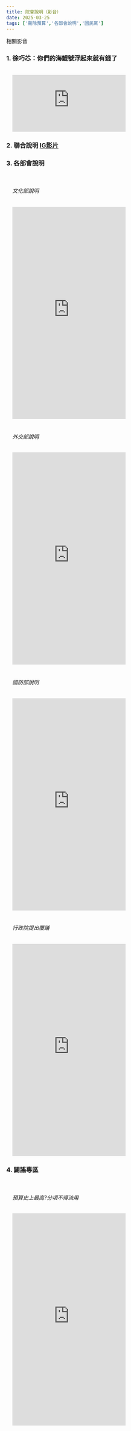 ```yaml
---
title: 院會說明（影音）
date: 2025-03-25
tags: ['刪除預算','各部會說明','國民黨']
---
```

<CustomH1>相關影音</CustomH1>

<PostInfo/>



### 1. 徐巧芯：你們的海鯤號浮起來就有錢了

<div class="inline-media">
<iframe src="https://www.youtube.com/embed/YpS0_L_VDWE?si=O0zCtCP37O_pZBHf&amp;start=20" title="YouTube video player" frameborder="0" allow="accelerometer; autoplay; clipboard-write; encrypted-media; gyroscope; picture-in-picture; web-share" referrerpolicy="strict-origin-when-cross-origin" allowfullscreen></iframe>
</div>

### 2. 聯合說明 [IG影片](https://www.instagram.com/reel/DFKkKHnz06-/?utm_source=ig_web_button_share_sheet)

### 3. 各部會說明
<p id="#legi"></p>
<div class="inline-media">
<h6>文化部說明</h6>
<iframe width="300" height="560" src="https://www.youtube.com/embed/gaTUqayB6hk?si=2tZlD1B4GHLfN3Jk&amp;start=23" title="YouTube video player" frameborder="0" allow="accelerometer; autoplay; clipboard-write; encrypted-media; gyroscope; picture-in-picture; web-share" referrerpolicy="strict-origin-when-cross-origin" allowfullscreen></iframe>
</div>
<div class="inline-media">
<h6>外交部說明</h6>
<iframe width="300" height="560"  src="https://www.youtube.com/embed/3-_JKsA4Ca8?si=LQmtv3PL_HJnNDft" title="YouTube video player" frameborder="0" allow="accelerometer; autoplay; clipboard-write; encrypted-media; gyroscope; picture-in-picture; web-share" referrerpolicy="strict-origin-when-cross-origin" allowfullscreen></iframe>
</div>
<div class="inline-media">
<h6>國防部說明</h6>
<iframe width="300" height="560"  src="https://www.youtube.com/embed/z0J5dp2vw04?si=CR3gCiHPhDp27hZk&amp;start=8" title="YouTube video player" frameborder="0" allow="accelerometer; autoplay; clipboard-write; encrypted-media; gyroscope; picture-in-picture; web-share" referrerpolicy="strict-origin-when-cross-origin" allowfullscreen></iframe>
</div>
<div class="inline-media">
<h6>行政院提出覆議</h6>
<iframe width="300" height="560"  src="https://www.youtube.com/embed/0wdzk-tQ3kk?si=_UtrSAV63QE2RvH5" title="YouTube video player" frameborder="0" allow="accelerometer; autoplay; clipboard-write; encrypted-media; gyroscope; picture-in-picture; web-share" referrerpolicy="strict-origin-when-cross-origin" allowfullscreen></iframe>
</div>

### 4. 闢謠專區
<p id="#norumor"></p>

<div class="inline-media">
<h6>預算史上最高?分項不得流用</h6>
<iframe width="300" height="560"  src="https://www.facebook.com/plugins/video.php?height=476&href=https%3A%2F%2Fwww.facebook.com%2Fyuyen.tw%2Fvideos%2F620438937236678%2F&show_text=false&width=267&t=0" frameborder="0" allow="accelerometer; autoplay; clipboard-write; encrypted-media; gyroscope; picture-in-picture; web-share" referrerpolicy="strict-origin-when-cross-origin" allowfullscreen></iframe>
</div>

<style >
  .inline-media{
    display: inline-flex;
    flex-direction: column;
    padding-top: 1rem;
    margin-left: 1rem;
  }
</style>